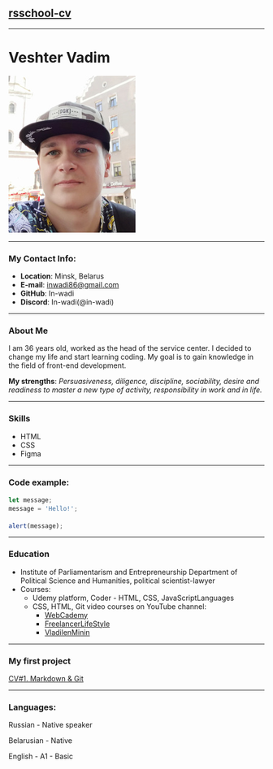 ## [rsschool-cv](https://github.com/in-wadi/rsschool-cv.git)
___
# Veshter Vadim
![foto](/foto.jpg "foto")
___
### My Contact Info:
+ **Location**: Minsk, Belarus
+ **E-mail**: inwadi86@gmail.com
+ **GitHub**: In-wadi
+ **Discord**: In-wadi(@in-wadi)
___
### About Me
I am 36 years old, worked as the head of the service center. I decided to change my life and start learning coding. My goal is to gain knowledge in the field of front-end development.

**My strengths**: *Persuasiveness, diligence, discipline, sociability, desire and readiness to master a new type of activity, responsibility in work and in life.*
___
### Skills
- HTML
- CSS 
- Figma
___
### Code example:
``` js
let message;
message = 'Hello!';

alert(message);
```
___
### Education
+ Institute of Parliamentarism and Entrepreneurship
Department of Political Science and Humanities, political scientist-lawyer
+ Courses:
   - Udemy platform, Coder - HTML, CSS, JavaScriptLanguages
   - CSS, HTML, Git video courses on YouTube channel:
     - [WebCademy](https://www.youtube.com/channel/UClM8hQL7u_1sopEE9NkbsWA)
     - [FreelancerLifeStyle](https://www.youtube.com/@FreelancerLifeStyle)
     - [VladilenMinin](https://www.youtube.com/@VladilenMinin)
___
### My first project
[CV#1. Markdown & Git](https://github.com/in-wadi/rsschool-cv.git)
___
### Languages:
Russian - Native speaker

Belarusian - Native

English - A1 - Basic
